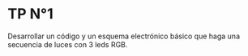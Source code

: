 # TP N°1

Desarrollar un código y un esquema electrónico básico que haga una secuencia de luces con 3 leds RGB.